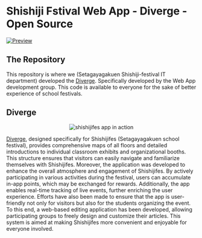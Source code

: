 # Shishiji Fstival Web App - Diverge - Open Source

[![Preview](https://kanokiw.com/assets/room/void/358241457.svg)](https://shishijifes.com)

## The Repository

This repository is where we (Setagayagakuen Shishiji-festival IT department) developed the [Diverge](https://shishijifes.com). Specifically developed by the Web App development group. This code is available to everyone for the sake of better experience of school festivals.

## Diverge

<p align="center">
  <img alt="shishijifes app in action" src="https://kanokiw.com/assets/room/void/540216268.png">
</p>

[Diverge](https://shishijifes.com), designed specifically for Shishijifes (Setagayagakuen school festival), provides comprehensive maps of all floors and detailed introductions to individual classroom exhibits and organizational booths. This structure ensures that visitors can easily navigate and familiarize themselves with Shishijifes. Moreover, the application was developed to enhance the overall atmosphere and engagement of Shishijifes. By actively participating in various activities during the festival, users can accumulate in-app points, which may be exchanged for rewards. Additionally, the app enables real-time tracking of live events, further enriching the user experience. Efforts have also been made to ensure that the app is user-friendly not only for visitors but also for the students organizing the event. To this end, a web-based editing application has been developed, allowing participating groups to freely design and customize their articles. This system is aimed at making Shishijifes more convenient and enjoyable for everyone involved.

